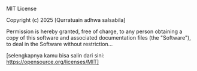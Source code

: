 MIT License

Copyright (c) 2025 [Qurratuain adhwa salsabila]

Permission is hereby granted, free of charge, to any person obtaining a copy
of this software and associated documentation files (the "Software"), to deal
in the Software without restriction...

[selengkapnya kamu bisa salin dari sini: https://opensource.org/licenses/MIT]
